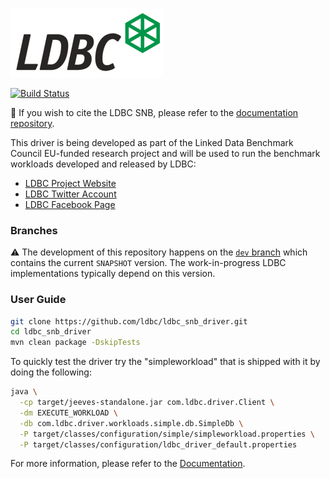 ![LDBC Logo](ldbc-logo.png)

[![Build Status](https://travis-ci.org/ldbc/ldbc_snb_driver.svg?branch=dev)](https://travis-ci.org/ldbc/ldbc_snb_driver)

:scroll: If you wish to cite the LDBC SNB, please refer to the [documentation repository](https://github.com/ldbc/ldbc_snb_docs#how-to-cite-ldbc-benchmarks).

This driver is being developed as part of the Linked Data Benchmark Council EU-funded research project and will be used to run the benchmark workloads developed and released by LDBC:

* [LDBC Project Website](http://ldbcouncil.org/)
* [LDBC Twitter Account](https://twitter.com/LDBCouncil)
* [LDBC Facebook Page](https://www.facebook.com/ldbcouncil/)

### Branches

:warning: The development of this repository happens on the [`dev` branch](https://github.com/ldbc/ldbc_snb_driver/tree/dev) which contains the current `SNAPSHOT` version. The work-in-progress LDBC implementations typically depend on this version.

### User Guide

```bash
git clone https://github.com/ldbc/ldbc_snb_driver.git
cd ldbc_snb_driver
mvn clean package -DskipTests
```

To quickly test the driver try the "simpleworkload" that is shipped with it by doing the following:

```bash
java \
  -cp target/jeeves-standalone.jar com.ldbc.driver.Client \
  -dm EXECUTE_WORKLOAD \
  -db com.ldbc.driver.workloads.simple.db.SimpleDb \
  -P target/classes/configuration/simple/simpleworkload.properties \
  -P target/classes/configuration/ldbc_driver_default.properties
```

For more information, please refer to the [Documentation](https://github.com/ldbc/ldbc_driver/wiki).
